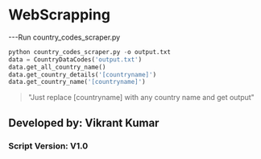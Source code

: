 # WebScrapping

---Run country_codes_scraper.py

```python
python country_codes_scraper.py -o output.txt
data = CountryDataCodes('output.txt')
data.get_all_country_name()
data.get_country_details('[countryname]')   
data.get_country_name('[countryname]')       
```
>"Just replace [countryname] with any country name and get output"

## **Developed by:** Vikrant Kumar
### **Script Version:** V1.0
